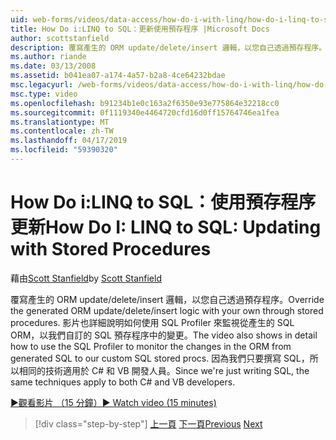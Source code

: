 ```yaml
---
uid: web-forms/videos/data-access/how-do-i-with-linq/how-do-i-linq-to-sql-updating-with-stored-procedures
title: How Do i:LINQ to SQL：更新使用預存程序 |Microsoft Docs
author: scottstanfield
description: 覆寫產生的 ORM update/delete/insert 邏輯，以您自己透過預存程序。 影片也會顯示在詳細資料中如何使用 SQL Profiler，以...
ms.author: riande
ms.date: 03/13/2008
ms.assetid: b041ea07-a174-4a57-b2a8-4ce64232bdae
msc.legacyurl: /web-forms/videos/data-access/how-do-i-with-linq/how-do-i-linq-to-sql-updating-with-stored-procedures
msc.type: video
ms.openlocfilehash: b91234b1e0c163a2f6350e93e775864e32218cc0
ms.sourcegitcommit: 0f1119340e4464720cfd16d0ff15764746ea1fea
ms.translationtype: MT
ms.contentlocale: zh-TW
ms.lasthandoff: 04/17/2019
ms.locfileid: "59390320"
---
```

# <a name="how-do-i-linq-to-sql-updating-with-stored-procedures"></a><span data-ttu-id="ce835-104">How Do i:LINQ to SQL：使用預存程序更新</span><span class="sxs-lookup"><span data-stu-id="ce835-104">How Do I: LINQ to SQL: Updating with Stored Procedures</span></span>

<span data-ttu-id="ce835-105">藉由[Scott Stanfield](https://github.com/scottstanfield)</span><span class="sxs-lookup"><span data-stu-id="ce835-105">by [Scott Stanfield](https://github.com/scottstanfield)</span></span>

<span data-ttu-id="ce835-106">覆寫產生的 ORM update/delete/insert 邏輯，以您自己透過預存程序。</span><span class="sxs-lookup"><span data-stu-id="ce835-106">Override the generated ORM update/delete/insert logic with your own through stored procedures.</span></span> <span data-ttu-id="ce835-107">影片也詳細說明如何使用 SQL Profiler 來監視從產生的 SQL ORM，以我們自訂的 SQL 預存程序中的變更。</span><span class="sxs-lookup"><span data-stu-id="ce835-107">The video also shows in detail how to use the SQL Profiler to monitor the changes in the ORM from generated SQL to our custom SQL stored procs.</span></span> <span data-ttu-id="ce835-108">因為我們只要撰寫 SQL，所以相同的技術適用於 C# 和 VB 開發人員。</span><span class="sxs-lookup"><span data-stu-id="ce835-108">Since we're just writing SQL, the same techniques apply to both C# and VB developers.</span></span>

[<span data-ttu-id="ce835-109">&#9654;觀看影片 （15 分鐘）</span><span class="sxs-lookup"><span data-stu-id="ce835-109">&#9654; Watch video (15 minutes)</span></span>](https://channel9.msdn.com/Blogs/ASP-NET-Site-Videos/how-do-i-linq-to-sql-updating-with-stored-procedures)

> [!div class="step-by-step"]
> <span data-ttu-id="ce835-110">[上一頁](how-do-i-linq-to-sql-using-stored-procedures.md)
> [下一頁](how-do-i-linq-to-sql-executing-arbitrary-sql.md)</span><span class="sxs-lookup"><span data-stu-id="ce835-110">[Previous](how-do-i-linq-to-sql-using-stored-procedures.md)
[Next](how-do-i-linq-to-sql-executing-arbitrary-sql.md)</span></span>
